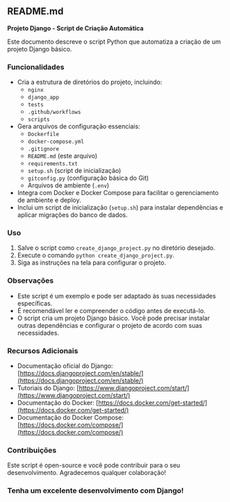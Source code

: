 ## README.md

**Projeto Django - Script de Criação Automática**

Este documento descreve o script Python que automatiza a criação de um projeto Django básico. 

### Funcionalidades

* Cria a estrutura de diretórios do projeto, incluindo:
    * `nginx`
    * `django_app`
    * `tests`
    * `.github/workflows`
    * `scripts`
* Gera arquivos de configuração essenciais:  
    * `Dockerfile`
    * `docker-compose.yml`
    * `.gitignore`
    * `README.md` (este arquivo)
    * `requirements.txt`
    * `setup.sh` (script de inicialização)
    * `gitconfig.py` (configuração básica do Git)
    * Arquivos de ambiente (`.env`)
* Integra com Docker e Docker Compose para facilitar o gerenciamento de ambiente e deploy.
* Inclui um script de inicialização (`setup.sh`) para instalar dependências e aplicar migrações do banco de dados.

### Uso

1. Salve o script como `create_django_project.py` no diretório desejado.
2. Execute o comando `python create_django_project.py`.
3. Siga as instruções na tela para configurar o projeto.

### Observações

* Este script é um exemplo e pode ser adaptado às suas necessidades específicas.
* É recomendável ler e compreender o código antes de executá-lo.
* O script cria um projeto Django básico. Você pode precisar instalar outras dependências e configurar o projeto de acordo com suas necessidades.

### Recursos Adicionais

* Documentação oficial do Django: [https://docs.djangoproject.com/en/stable/](https://docs.djangoproject.com/en/stable/)
* Tutoriais do Django: [https://www.djangoproject.com/start/](https://www.djangoproject.com/start/)
* Documentação do Docker: [https://docs.docker.com/get-started/](https://docs.docker.com/get-started/)
* Documentação do Docker Compose: [https://docs.docker.com/compose/](https://docs.docker.com/compose/)

### Contribuições

Este script é open-source e você pode contribuir para o seu desenvolvimento. Agradecemos qualquer colaboração!

### Tenha um excelente desenvolvimento com Django!
